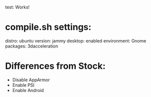 test: Works!

# compile.sh settings:
distro: ubuntu
version: jammy
desktop: enabled
environment: Gnome
packages: 3dacceleration

# Differences from Stock:
- Disable AppArmor
- Enable PSI
- Enable Android
